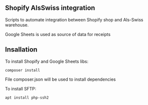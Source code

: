 ## Shopify AlsSwiss integration

Scripts to automate integration between Shopify shop and Als-Swiss warehouse.

Google Sheets is used as source of data for receipts

## Insallation

To install Shopify and Google Sheets libs:

`composer install`

File composer.json will be used to install dependencies

To install SFTP:

`apt install php-ssh2`